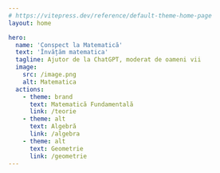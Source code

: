 ```yaml
---
# https://vitepress.dev/reference/default-theme-home-page
layout: home

hero:
  name: 'Conspect la Matematică'
  text: 'Învățăm matematica'
  tagline: Ajutor de la ChatGPT, moderat de oameni vii
  image:
    src: /image.png
    alt: Matematica
  actions:
    - theme: brand
      text: Matematică Fundamentală
      link: /teorie
    - theme: alt
      text: Algebră
      link: /algebra
    - theme: alt
      text: Geometrie
      link: /geometrie
---
```

